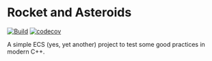 # Rocket and Asteroids

[![Build](https://github.com/al-76/RocketAndAsteroids/actions/workflows/cmake.yml/badge.svg)](https://github.com/al-76/RocketAndAsteroids/actions/workflows/cmake.yml)
[![codecov](https://codecov.io/github/al-76/RocketAndAsteroids/branch/master/graph/badge.svg?token=VG0BNZ45Y8)](https://codecov.io/github/al-76/RocketAndAsteroids)

A simple ECS (yes, yet another) project to test some good practices in modern C++.
